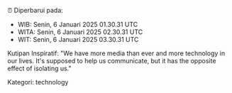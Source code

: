 ⏰ Diperbarui pada:
- WIB: Senin, 6 Januari 2025 01.30.31 UTC
- WITA: Senin, 6 Januari 2025 02.30.31 UTC
- WIT: Senin, 6 Januari 2025 03.30.31 UTC

Kutipan Inspiratif:
"We have more media than ever and more technology in our lives. It's supposed to help us communicate, but it has the opposite effect of isolating us."


Kategori: technology

